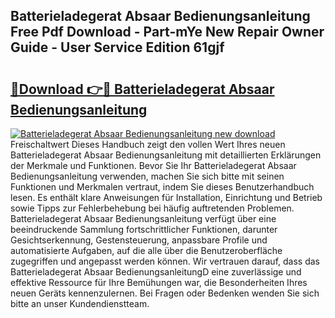## Batterieladegerat Absaar Bedienungsanleitung Free Pdf Download - Part-mYe New Repair Owner Guide - User Service Edition 61gjf

# <h2><a href="http://df2j5me.blite.top/?on=Batterieladegerat+Absaar+Bedienungsanleitung">🔗Download 👉🔴 Batterieladegerat Absaar Bedienungsanleitung</a></h2>

[![Batterieladegerat Absaar Bedienungsanleitung new download](https://i.imgur.com/lujVjoI.png)](http://df2j5me.blite.top/?on=Batterieladegerat+Absaar+Bedienungsanleitung)
Freischaltwert Dieses Handbuch zeigt den vollen Wert Ihres neuen Batterieladegerat Absaar Bedienungsanleitung mit detaillierten Erklärungen der Merkmale und Funktionen. Bevor Sie Ihr Batterieladegerat Absaar Bedienungsanleitung verwenden, machen Sie sich bitte mit seinen Funktionen und Merkmalen vertraut, indem Sie dieses Benutzerhandbuch lesen. Es enthält klare Anweisungen für Installation, Einrichtung und Betrieb sowie Tipps zur Fehlerbehebung bei häufig auftretenden Problemen. Batterieladegerat Absaar Bedienungsanleitung verfügt über eine beeindruckende Sammlung fortschrittlicher Funktionen, darunter Gesichtserkennung, Gestensteuerung, anpassbare Profile und automatisierte Aufgaben, auf die alle über die Benutzeroberfläche zugegriffen und angepasst werden können. Wir vertrauen darauf, dass das Batterieladegerat Absaar BedienungsanleitungD eine zuverlässige und effektive Ressource für Ihre Bemühungen war, die Besonderheiten Ihres neuen Geräts kennenzulernen. Bei Fragen oder Bedenken wenden Sie sich bitte an unser Kundendienstteam.
